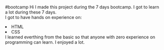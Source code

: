 #bootcamp
Hi I made this project during the 7 days bootcamp.
</b>
I got to learn a lot during these 7 days.
<br>I got to have hands on experience on:
<Li>HTML
<Li>CSS
<br>I learned everthing from the basic so that anyone with zero experience on programming can learn. 
I enjoyed a lot.
